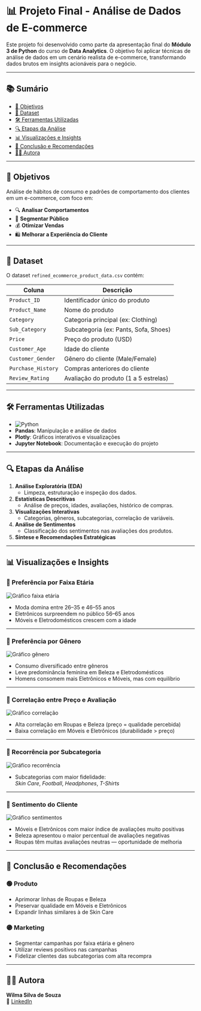 # 📊 Projeto Final - Análise de Dados de E-commerce

Este projeto foi desenvolvido como parte da apresentação final do **Módulo 3 de Python** do curso de **Data Analytics**. O objetivo foi aplicar técnicas de análise de dados em um cenário realista de e-commerce, transformando dados brutos em insights acionáveis para o negócio.

---

## 📚 Sumário

- [🎯 Objetivos](#-objetivos)  
- [📁 Dataset](#-dataset)  
- [🛠️ Ferramentas Utilizadas](#️-ferramentas-utilizadas)  
- [🔍 Etapas da Análise](#-etapas-da-análise)  
- [📊 Visualizações e Insights](#-visualizações-e-insights)  
- [🧠 Conclusão e Recomendações](#-conclusão-e-recomendações)  
- [👩‍💻 Autora](#-autora)

---

## 🎯 Objetivos

Análise de hábitos de consumo e padrões de comportamento dos clientes em um e-commerce, com foco em:

- 🔍 **Analisar Comportamentos**
- 🎯 **Segmentar Público**
- 💰 **Otimizar Vendas**
- 🛍️ **Melhorar a Experiência do Cliente**

---

## 📁 Dataset

O dataset `refined_ecommerce_product_data.csv` contém:

| Coluna             | Descrição                                |
|--------------------|--------------------------------------------|
| `Product_ID`       | Identificador único do produto             |
| `Product_Name`     | Nome do produto                            |
| `Category`         | Categoria principal (ex: Clothing)         |
| `Sub_Category`     | Subcategoria (ex: Pants, Sofa, Shoes)      |
| `Price`            | Preço do produto (USD)                     |
| `Customer_Age`     | Idade do cliente                           |
| `Customer_Gender`  | Gênero do cliente (Male/Female)            |
| `Purchase_History` | Compras anteriores do cliente              |
| `Review_Rating`    | Avaliação do produto (1 a 5 estrelas)      |

---

## 🛠️ Ferramentas Utilizadas

- ![Python](https://img.shields.io/badge/Python-3776AB?style=flat&logo=python&logoColor=white)
- **Pandas**: Manipulação e análise de dados  
- **Plotly**: Gráficos interativos e visualizações  
- **Jupyter Notebook**: Documentação e execução do projeto

---

## 🔍 Etapas da Análise

1. **Análise Exploratória (EDA)**
   - Limpeza, estruturação e inspeção dos dados.
2. **Estatísticas Descritivas**
   - Análise de preços, idades, avaliações, histórico de compras.
3. **Visualizações Interativas**
   - Categorias, gêneros, subcategorias, correlação de variáveis.
4. **Análise de Sentimentos**
   - Classificação dos sentimentos nas avaliações dos produtos.
5. **Síntese e Recomendações Estratégicas**

---

## 📊 Visualizações e Insights

### 📌 Preferência por Faixa Etária

![Gráfico faixa etária](img/faixa_etaria_categoria.png)

- Moda domina entre 26–35 e 46–55 anos  
- Eletrônicos surpreendem no público 56–65 anos  
- Móveis e Eletrodomésticos crescem com a idade  

---

### 📌 Preferência por Gênero

![Gráfico gênero](img/genero_categoria.png)

- Consumo diversificado entre gêneros  
- Leve predominância feminina em Beleza e Eletrodomésticos  
- Homens consomem mais Eletrônicos e Móveis, mas com equilíbrio

---

### 📌 Correlação entre Preço e Avaliação

![Gráfico correlação](img/correlacao_preco_avaliacao.png)

- Alta correlação em Roupas e Beleza (preço = qualidade percebida)  
- Baixa correlação em Móveis e Eletrônicos (durabilidade > preço)

---

### 📌 Recorrência por Subcategoria

![Gráfico recorrência](img/recorrencia_subcategoria.png)

- Subcategorias com maior fidelidade:  
  *Skin Care*, *Football*, *Headphones*, *T-Shirts*

---

### 📌 Sentimento do Cliente

![Gráfico sentimentos](img/sentimentos_categoria.png)

- Móveis e Eletrônicos com maior índice de avaliações muito positivas  
- Beleza apresentou o maior percentual de avaliações negativas  
- Roupas têm muitas avaliações neutras — oportunidade de melhoria

---

## 🧠 Conclusão e Recomendações

### 🟢 Produto
- Aprimorar linhas de Roupas e Beleza  
- Preservar qualidade em Móveis e Eletrônicos  
- Expandir linhas similares à de Skin Care

### 🟣 Marketing
- Segmentar campanhas por faixa etária e gênero  
- Utilizar reviews positivos nas campanhas  
- Fidelizar clientes das subcategorias com alta recompra

---

## 👩‍💻 Autora

**Wilma Silva de Souza**  
🔗 [LinkedIn](https://www.linkedin.com/in/wilma-souza-b1b769193/)  

